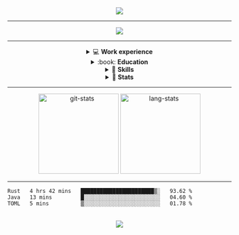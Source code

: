 <div align="center">
  <img src="https://readme-typing-svg.herokuapp.com?font=anonymous-pro&color=%2324F726&center=true&lines=Hi%2C+I'm+Stephan+Yorchenko;Backend+developer+at+Tochka">
</div>

<hr/>

<div align="center">
  <a href="https://t.me/StephanYorchenko">
    <img src="https://img.shields.io/badge/Telegram-2CA5E0?style=for-the-badge&logo=telegram&logoColor=white">
  </a>
</div>

<!-- <div align="center">
  <a href="https://github.com/StephanYorchenko">
    <img src="https://img.shields.io/badge/GitHub-100000?style=for-the-badge&logo=github&logoColor=white">
  </a>
  <a href="">
    <img src="https://img.shields.io/badge/GitLab-330F63?style=for-the-badge&logo=gitlab&logoColor=white">
  </a>
</div> -->
<hr/>

<div align="center">
  <details> 
    <summary>💻 <strong>Work experience</strong></summary>
    <ul align="center">
      <li>2020 : internship (stack: Flask + JS + PostgreSQL)</li>
      <li>since march 2021  : python backend-developer at <a href="https://tocheka.com">Tochka</a></li>
    </ul>
  </details>

  <details> 
    <summary>:book: <strong>Education</strong></summary>
    <div align="center">
      <p>since 2019: Bachelor of <a href="https://fiit-urfu.ru/">Fundamental informatics and information technology</a>, Ural Federal University</p>
    </div>
  </details>

  <details>
    <summary>🚀 <strong>Skills</strong></summary>
    <dl align="center">
      <dt>Basic:<dt>
          <dd>
            <a href="https://github.com/search?q=user%3AStephanYorchenko+language%3Acsharp"><img alt="C#" src="https://img.shields.io/badge/C%23-239120?style=for-the-badge&logo=c-sharp&logoColor=white"></a>
<!--             <a href="https://github.com/search?q=user%3AStephanYorchenko+language%3Ajava"><img alt="Java" src="https://img.shields.io/badge/Java-ED8B00?style=for-the-badge&logo=java&logoColor=white"></a>
            <a href="https://github.com/search?q=user%3AStephanYorchenko+language%3Aphp"><img alt="PHP" src="https://img.shields.io/badge/PHP-777BB4?style=for-the-badge&logo=php&logoColor=white"></a>
            <a href="https://github.com/search?q=user%3AStephanYorchenko+language%3Ascala"><img alt="Scala" src="https://img.shields.io/badge/Scala-DC322F?style=for-the-badge&logo=scala&logoColor=white"></a> -->
            <a href="https://github.com/search?q=user%3AStephanYorchenko+language%3Aelixir"><img alt="Elixir" src="https://img.shields.io/badge/Elixir-4B275F?style=for-the-badge&logo=elixir&logoColor=white"></a>
            <a href="https://github.com/search?q=user%3AStephanYorchenko+language%3Ahaskell"></a>
          </dd>
<!--           <dd>
            <img alt="Vue.js" src="https://img.shields.io/badge/vuejs-%2335495e.svg?style=for-the-badge&logo=vuedotjs&logoColor=%234FC08D">
            <img alt="Svelte" src="https://img.shields.io/badge/svelte-%23f1413d.svg?style=for-the-badge&logo=svelte&logoColor=white">
          </dd> -->
<!--           <dd>
            <img alt="NumPy" src="https://img.shields.io/badge/numpy-%23013243.svg?style=for-the-badge&logo=numpy&logoColor=white">
            <img alt="Pandas" src="https://img.shields.io/badge/pandas-%23150458.svg?style=for-the-badge&logo=pandas&logoColor=white">
            <img alt="scikit-learn" src="https://img.shields.io/badge/scikit--learn-%23F7931E.svg?style=for-the-badge&logo=scikit-learn&logoColor=white">
            <img alt="Keras" src="https://img.shields.io/badge/Keras-%23D00000.svg?style=for-the-badge&logo=Keras&logoColor=white">
            <img alt="PyTorch" src="https://img.shields.io/badge/PyTorch-%23EE4C2C.svg?style=for-the-badge&logo=PyTorch&logoColor=white">
            <img alt="TensorFlow" src="https://img.shields.io/badge/TensorFlow-%23FF6F00.svg?style=for-the-badge&logo=TensorFlow&logoColor=white">
          </dd> -->
<!--           <dd>
            <img alt="Kubernetes" src="https://img.shields.io/badge/kubernetes-%23326ce5.svg?style=for-the-badge&logo=kubernetes&logoColor=white">
          </dd> -->
<!--           <dd>
            <img alt="Figma" src="https://img.shields.io/badge/figma-%23F24E1E.svg?style=for-the-badge&logo=figma&logoColor=white">
            <img alt="Gimp Gnu Image Manipulation Program" src="https://img.shields.io/badge/Gimp-657D8B?style=for-the-badge&logo=gimp&logoColor=FFFFFF">
            <img alt="Inkscape" src="https://img.shields.io/badge/Inkscape-e0e0e0?style=for-the-badge&logo=inkscape&logoColor=080A13">
          </dd> -->
      <dt>Intermediate:</dt>
          <dd>
            <img alt="JavaScript" src="https://img.shields.io/badge/javascript-%23323330.svg?style=for-the-badge&logo=javascript&logoColor=%23F7DF1E">
            <img alt="TypeScript" src="https://img.shields.io/badge/typescript-%23007ACC.svg?style=for-the-badge&logo=typescript&logoColor=white">
            <img alt="HTML5" src="https://img.shields.io/badge/html5-%23E34F26.svg?style=for-the-badge&logo=html5&logoColor=white">
            <img alt="CSS3" src="https://img.shields.io/badge/css3-%231572B6.svg?style=for-the-badge&logo=css3&logoColor=white">
            <img alt="React" src="https://img.shields.io/badge/react-%2320232a.svg?style=for-the-badge&logo=react&logoColor=%2361DAFB">
            <img alt="Shell Script" src="https://img.shields.io/badge/shell_script-%23121011.svg?style=for-the-badge&logo=gnu-bash&logoColor=white">
          </dd>
          <dd>
            <img alt="Postgres" src="https://img.shields.io/badge/postgres-%23316192.svg?style=for-the-badge&logo=postgresql&logoColor=white">
<!--             <img alt="SQLite" src="https://img.shields.io/badge/sqlite-%2307405e.svg?style=for-the-badge&logo=sqlite&logoColor=white"> -->
<!--           </dd>
          <dd> -->
            <img alt="Docker" src="https://img.shields.io/badge/docker-%230db7ed.svg?style=for-the-badge&logo=docker&logoColor=white">
<!--           </dd>
          <dd> -->
            <img alt="GitLab CI" src="https://img.shields.io/badge/GitLabCI-%23181717.svg?style=for-the-badge&logo=gitlab&logoColor=white">
<!--             <img alt="GitHub Actions" src="https://img.shields.io/badge/githubactions-%232671E5.svg?style=for-the-badge&logo=githubactions&logoColor=white"> -->
          </dd>
<!--           <dd> -->
<!--             <img alt="React" src="https://img.shields.io/badge/react-%2320232a.svg?style=for-the-badge&logo=react&logoColor=%2361DAFB"> -->
<!--             <img alt="Redux" src="https://img.shields.io/badge/redux-%23593d88.svg?style=for-the-badge&logo=redux&logoColor=white"> -->
<!--             <img alt="NodeJS" src="https://img.shields.io/badge/node.js-6DA55F?style=for-the-badge&logo=node.js&logoColor=white"> -->
<!--             <img alt="Pug" src="https://img.shields.io/badge/Pug-FFF?style=for-the-badge&logo=pug&logoColor=A86454"> -->
<!--             <img alt="Bootstrap" src="https://img.shields.io/badge/bootstrap-%23563D7C.svg?style=for-the-badge&logo=bootstrap&logoColor=white"> -->
<!--             <img alt="Express.js" src="https://img.shields.io/badge/express.js-%23404d59.svg?style=for-the-badge&logo=express&logoColor=%2361DAFB"> -->
<!--             <img alt="Qt" src="https://img.shields.io/badge/Qt-%23217346.svg?style=for-the-badge&logo=Qt&logoColor=white"> -->
<!--           </dd> -->
      <dt>Advanced:</dt>
          <dd>
            <img alt="Python" src="https://img.shields.io/badge/python-3670A0?style=for-the-badge&logo=python&logoColor=ffdd54">
<!--           </dd>
          <dd> -->
            <img alt="Flask" src="https://img.shields.io/badge/flask-%23000.svg?style=for-the-badge&logo=flask&logoColor=white">
            <img alt="FastAPI" src="https://img.shields.io/badge/FastAPI-005571?style=for-the-badge&logo=fastapi">
          </dd>
    </dl>
  </details>
  <details>
    <summary>💪 <strong>Stats</strong></summary>
      <img src="https://github.r2v.ch/codewars?user=StephanYorchenko&top_languages=true" alt="codewars stats">
  </details>
</div>
<hr/>
<div align="center">
<img height="180em" src="https://github-readme-stats.vercel.app/api?username=StephanYorchenko&show_icons=true&count_private=true&theme=gotham" alt="git-stats">
<img height="180em" src="https://github-readme-stats.vercel.app/api/top-langs/?username=StephanYorchenko&theme=gotham&layout=compact&q=4" alt="lang-stats">
</div>
<!-- <hr/> -->
<!-- <p align="center">
  <img src="https://spotify-recently-played-readme.vercel.app/api?user=xc26fz13mtx5xqp3obc7l68qs&unique=1&count=5">
</p> -->

<hr/>

<!--START_SECTION:waka-->

```text
Rust   4 hrs 42 mins   ███████████████████████▒░   93.62 %
Java   13 mins         █░░░░░░░░░░░░░░░░░░░░░░░░   04.60 %
TOML   5 mins          ▒░░░░░░░░░░░░░░░░░░░░░░░░   01.78 %
```

<!--END_SECTION:waka-->

<br />
<div align="center">
  <img src="https://badges.pufler.dev/visits/StephanYorchenko/stephanyorchenko"/>
</div>
